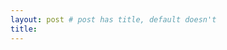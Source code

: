 ```yaml
---
layout: post # post has title, default doesn't  
title: 
---
```


<object data='./CV.pdf' width="960" height="1250" type="application/pdf"></object>